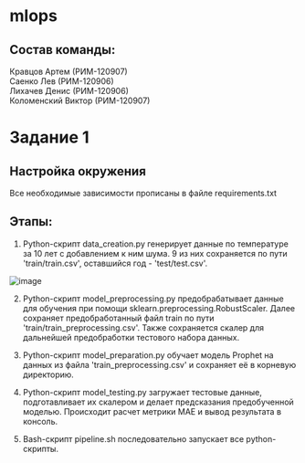 # mlops

## Состав команды:
Кравцов Артем (РИМ-120907)  
Саенко Лев (РИМ-120906)  
Лихачев Денис (РИМ-120906)  
Коломенский Виктор (РИМ-120907)  

# Задание 1

## Настройка окружения
Все необходимые зависимости прописаны в файле requirements.txt

## Этапы:

1.	Python-скрипт data_creation.py генерирует данные по температуре за 10 лет с добавлением к ним шума. 
9 из них сохраняется по пути 'train/train.csv', оставшийся год - 'test/test.csv'.

![image](https://user-images.githubusercontent.com/26464655/221661738-990dfcff-b503-4b87-a059-658be485e468.png)

2.	Python-скрипт model_preprocessing.py предобрабатывает данные для обучения при помощи sklearn.preprocessing.RobustScaler. Далее сохраняет предобработанный файл train по пути 'train/train_preprocessing.csv'. Также сохраняется скалер для дальнейшей предобработки тестового набора данных.

3.	Python-скрипт model_preparation.py обучает модель Prophet на данных из файла 'train_preprocessing.csv' и сохраняет её в корневую директорию.

4.	Python-скрипт model_testing.py загружает тестовые данные, подготавливает их скалером и делает предсказания предобученной моделью. Происходит расчет метрики MAE и вывод результата в консоль.

5.	Bash-скрипт pipeline.sh последовательно запускает все python-скрипты.
